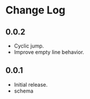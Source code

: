 # Change Log

## 0.0.2

- Cyclic jump.
- Improve empty line behavior.

## 0.0.1

- Initial release.
- schema
